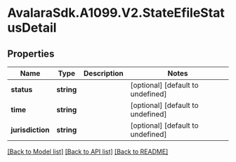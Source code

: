 # AvalaraSdk.A1099.V2.StateEfileStatusDetail

## Properties

Name | Type | Description | Notes
------------ | ------------- | ------------- | -------------
**status** | **string** |  | [optional] [default to undefined]
**time** | **string** |  | [optional] [default to undefined]
**jurisdiction** | **string** |  | [optional] [default to undefined]

[[Back to Model list]](../../../README.md#documentation-for-models) [[Back to API list]](../../../README.md#documentation-for-api-endpoints) [[Back to README]](../../../README.md)

